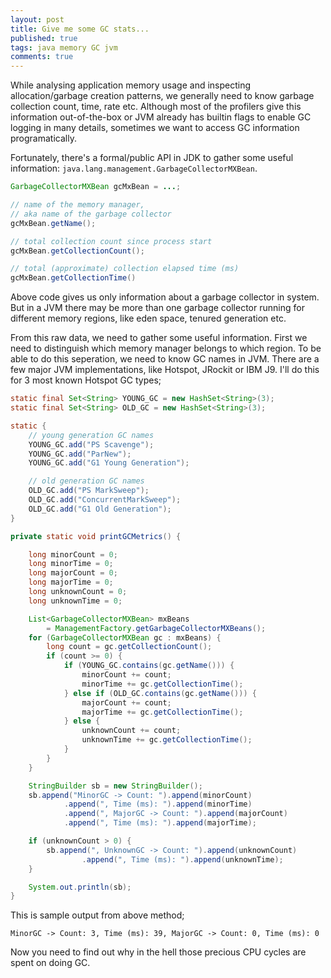 ```yaml
---
layout: post
title: Give me some GC stats...
published: true
tags: java memory GC jvm
comments: true
---
```


While analysing application memory usage and inspecting allocation/garbage creation patterns, we generally need to know garbage collection count, time, rate etc. Although most of the profilers give this information out-of-the-box or JVM already has builtin flags to enable GC logging in many details, sometimes we want to access GC information programatically.

Fortunately, there's a formal/public API in JDK to gather some useful information: `java.lang.management.GarbageCollectorMXBean`.

<!--excerpt-->

```java
GarbageCollectorMXBean gcMxBean = ...;

// name of the memory manager,
// aka name of the garbage collector
gcMxBean.getName();

// total collection count since process start
gcMxBean.getCollectionCount();

// total (approximate) collection elapsed time (ms)
gcMxBean.getCollectionTime()

```

Above code gives us only information about a garbage collector in system. But in a JVM there may be more than one garbage collector running for different memory regions, like eden space, tenured generation etc.

From this raw data, we need to gather some useful information. First we need to distinguish which memory manager belongs to which region. To be able to do this seperation, we need to know GC names in JVM. There are a few major JVM implementations, like Hotspot, JRockit or IBM J9. I'll do this for 3 most known Hotspot GC types;

```java
static final Set<String> YOUNG_GC = new HashSet<String>(3);
static final Set<String> OLD_GC = new HashSet<String>(3);

static {
    // young generation GC names
    YOUNG_GC.add("PS Scavenge");
    YOUNG_GC.add("ParNew");
    YOUNG_GC.add("G1 Young Generation");

    // old generation GC names
    OLD_GC.add("PS MarkSweep");
    OLD_GC.add("ConcurrentMarkSweep");
    OLD_GC.add("G1 Old Generation");
}

private static void printGCMetrics() {

    long minorCount = 0;
    long minorTime = 0;
    long majorCount = 0;
    long majorTime = 0;
    long unknownCount = 0;
    long unknownTime = 0;

    List<GarbageCollectorMXBean> mxBeans
        = ManagementFactory.getGarbageCollectorMXBeans();
    for (GarbageCollectorMXBean gc : mxBeans) {
        long count = gc.getCollectionCount();
        if (count >= 0) {
            if (YOUNG_GC.contains(gc.getName())) {
                minorCount += count;
                minorTime += gc.getCollectionTime();
            } else if (OLD_GC.contains(gc.getName())) {
                majorCount += count;
                majorTime += gc.getCollectionTime();
            } else {
                unknownCount += count;
                unknownTime += gc.getCollectionTime();
            }
        }
    }

    StringBuilder sb = new StringBuilder();
    sb.append("MinorGC -> Count: ").append(minorCount)
            .append(", Time (ms): ").append(minorTime)
            .append(", MajorGC -> Count: ").append(majorCount)
            .append(", Time (ms): ").append(majorTime);

    if (unknownCount > 0) {
        sb.append(", UnknownGC -> Count: ").append(unknownCount)
                .append(", Time (ms): ").append(unknownTime);
    }

    System.out.println(sb);
}
```

This is sample output from above method;

```
MinorGC -> Count: 3, Time (ms): 39, MajorGC -> Count: 0, Time (ms): 0
```

Now you need to find out why in the hell those precious CPU cycles are spent on doing GC.
